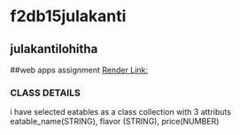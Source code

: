 # f2db15julakanti
## julakantilohitha
##web apps assignment
[Render Link:](https://f2db15julakanti.onrender.com)
### CLASS DETAILS

i have selected eatables as a class collection with 3 attributs eatable_name(STRING), flavor (STRING), price(NUMBER)
